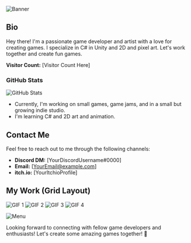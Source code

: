 ![Banner](https://github.com/odessy3509/Odessy.github.io/assets/137520021/b9031079-f295-4e75-81ce-ceedeb38d93e)

## Bio
Hey there! I'm a passionate game developer and artist with a love for creating games. I specialize in C# in Unity and 2D and pixel art. Let's work together and create fun games.

**Visitor Count:** [Visitor Count Here]

### GitHub Stats
![GitHub Stats](https://github-readme-stats.vercel.app/api?username=odessy3509&show_icons=true&theme=radical)

- Currently, I'm working on small games, game jams, and in a small but growing indie studio.
- I'm learning C# and 2D art and animation.

## Contact Me
Feel free to reach out to me through the following channels:

- **Discord DM:** [YourDiscordUsername#0000]
- **Email:** [YourEmail@example.com]
- **itch.io:** [YourItchioProfile]

## My Work (Grid Layout)
![GIF 1](https://i.gyazo.com/421be63b9f0484e2b3e091f1a305066f.gif)
![GIF 2](https://i.gyazo.com/87f5f89b6c8015dc8fb44e504d0a234e.gif)
![GIF 3](https://i.gyazo.com/9406abee664760b76d9ac888a309dcb6.gif)
![GIF 4](https://i.gyazo.com/97ac69f8357fd372face675541328229.gif)

![Menu](https://github.com/odessy3509/Odessy.github.io/assets/137520021/ac0ee750-45c5-4042-9713-c11c097339be)

Looking forward to connecting with fellow game developers and enthusiasts! Let's create some amazing games together! 🚀
